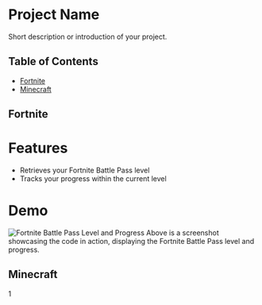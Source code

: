 # Project Name

Short description or introduction of your project.

## Table of Contents
- [Fortnite](#fortnite)
- [Minecraft](#minecraft)

## Fortnite
# Features
- Retrieves your Fortnite Battle Pass level
- Tracks your progress within the current level
# Demo
![Fortnite Battle Pass Level and Progress](path/to/screenshot.png)
Above is a screenshot showcasing the code in action, displaying the Fortnite Battle Pass level and progress.

## Minecraft

1
